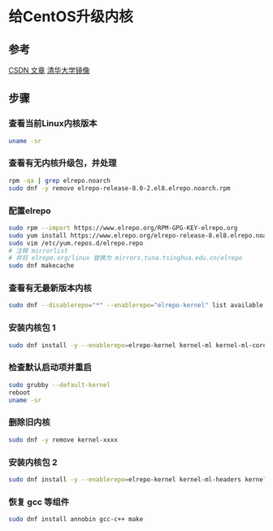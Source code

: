 # 给CentOS升级内核

## 参考

[CSDN 文章](https://blog.csdn.net/dengshulei/article/details/103704417)
[清华大学镜像](https://mirrors.tuna.tsinghua.edu.cn/help/elrepo/)

## 步骤

### 查看当前Linux内核版本

```bash
uname -sr
```

### 查看有无内核升级包，并处理

```bash
rpm -qa | grep elrepo.noarch
sudo dnf -y remove elrepo-release-8.0-2.el8.elrepo.noarch.rpm
```

### 配置elrepo

```bash
sudo rpm --import https://www.elrepo.org/RPM-GPG-KEY-elrepo.org
sudo yum install https://www.elrepo.org/elrepo-release-8.el8.elrepo.noarch.rpm
sudo vim /etc/yum.repos.d/elrepo.repo
# 注释 mirrorlist
# 并将 elrepo.org/linux 替换为 mirrors.tuna.tsinghua.edu.cn/elrepo
sudo dnf makecache
```

### 查看有无最新版本内核

```bash
sudo dnf --disablerepo="*" --enablerepo="elrepo-kernel" list available
```

### 安装内核包 1

```bash
sudo dnf install -y --enablerepo=elrepo-kernel kernel-ml kernel-ml-core kernel-ml-devel kernel-ml-modules
```

### 检查默认启动项并重启

```bash
sudo grubby --default-kernel
reboot
uname -sr
```

### 删除旧内核

```bash
sudo dnf -y remove kernel-xxxx
```

### 安装内核包 2

```bash
sudo dnf install -y --enablerepo=elrepo-kernel kernel-ml-headers kernel-ml-tools kernel-ml-tools-libs kernel-ml-doc kernel-ml-modules-extra --allowerasing
```

### 恢复 gcc 等组件

```bash
sudo dnf install annobin gcc-c++ make
```
